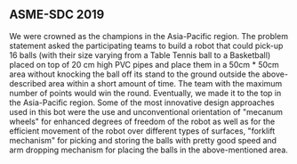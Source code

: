 ## ASME-SDC 2019

<div class="image-1">
<content-image src="achievements/sdc-2019.jpg" alt="Sponsors" width=70 ></content-image>
</div>

We were crowned as the champions in the Asia-Pacific region. The problem statement asked the participating teams to build a robot that could pick-up 16 balls (with their size varying from a Table Tennis ball to a Basketball) placed on top of 20 cm high PVC pipes and place them in a 50cm \* 50cm area without knocking the ball off its stand to the ground outside the above-described area within a short amount of time. The team with the maximum number of points would win the round. Eventually, we made it to the top in the Asia-Pacific region. Some of the most innovative design approaches used in this bot were the use and unconventional orientation of "mecanum wheels" for enhanced degrees of freedom of the robot as well as for the efficient movement of the robot over different types of surfaces, "forklift mechanism" for picking and storing the balls with pretty good speed and arm dropping mechanism for placing the balls in the above-mentioned area.
